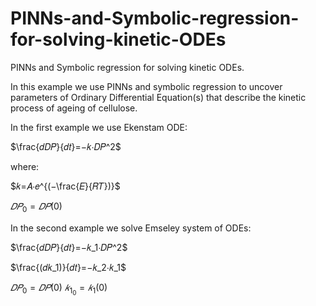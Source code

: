 # PINNs-and-Symbolic-regression-for-solving-kinetic-ODEs
PINNs and Symbolic regression for solving kinetic ODEs.

In this example we use PINNs and symbolic regression to uncover parameters of Ordinary Differential Equation(s) that describe the kinetic process of ageing of cellulose. 

In the first example we use Ekenstam ODE:

$\frac{𝑑𝐷𝑃}{𝑑𝑡}=−𝑘⋅𝐷𝑃^2$

where:

$𝑘=𝐴⋅𝑒^{(−\frac{𝐸}{𝑅𝑇})}$

$𝐷𝑃_0=𝐷𝑃(0)$

In the second example we solve Emseley system of ODEs:

$\frac{𝑑𝐷𝑃}{𝑑𝑡}=−𝑘_1⋅𝐷𝑃^2$

$\frac{(𝑑𝑘_1)}{𝑑𝑡}=−𝑘_2⋅𝑘_1$

$𝐷𝑃_0=𝐷𝑃(0)$
$𝑘_{1_{0}}=𝑘_1 (0)$
